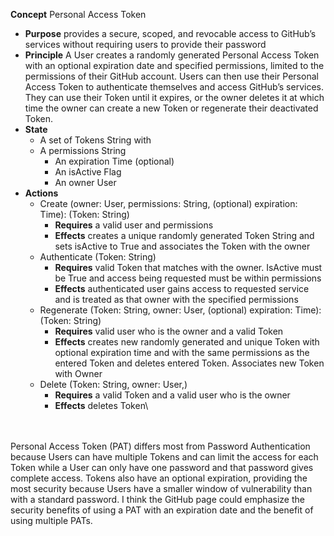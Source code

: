 <strong>Concept</strong> Personal Access Token
  - <strong>Purpose</strong> provides a secure, scoped, and revocable access to GitHub’s services without requiring users to provide their password
  - <strong>Principle</strong>
    A User creates a randomly generated Personal Access Token with an optional expiration date and specified permissions, limited to the permissions of their GitHub account. Users can then use their Personal Access Token to authenticate themselves and access GitHub’s services. They can use their Token until it expires, or the owner deletes it at which time the owner can create a new Token or regenerate their deactivated Token. 
  - <strong>State</strong>
    + A set of Tokens String with
    + A permissions String
	  + An expiration Time (optional)
	  + An isActive Flag
	  + An owner User
  - <strong>Actions</strong>
    + Create (owner: User, permissions: String, (optional) expiration: Time): (Token: String)
	    * <strong>Requires</strong> a valid user and permissions
      * <strong>Effects</strong> creates a unique randomly generated Token String and sets isActive to True and associates the Token with the owner
    + Authenticate (Token: String)
      * <strong>Requires</strong> valid Token that matches with the owner. IsActive must be True and access being requested must be within permissions
      * <strong>Effects</strong> authenticated user gains access to requested service and is treated as that owner with the specified permissions
    + Regenerate (Token: String, owner: User, (optional) expiration: Time): (Token: String)
	    * <strong>Requires</strong> valid user who is the owner and a valid Token
      * <strong>Effects</strong> creates new randomly generated and unique Token with optional expiration time and with the same permissions as the entered Token and deletes entered Token. Associates new Token with Owner
    + Delete (Token: String, owner: User,)
	     * <strong>Requires</strong> a valid Token and a valid user who is the owner
       * <strong>Effects</strong> deletes Token\
<br>
<br>
Personal Access Token (PAT) differs most from Password Authentication because Users can have multiple Tokens and can limit the access for each Token while a User can only have one password and that password gives complete access. Tokens also have an optional expiration, providing the most security because Users have a smaller window of vulnerability than with a standard password. I think the GitHub page could emphasize the security benefits of using a PAT with an expiration date and the benefit of using multiple PATs.
